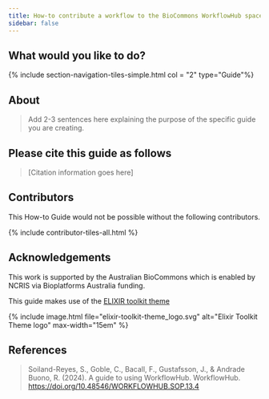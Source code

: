 ```yaml
---
title: How-to contribute a workflow to the BioCommons WorkflowHub space
sidebar: false
---
```


## What would you like to do?

{% include section-navigation-tiles-simple.html col = "2" type="Guide"%}


## About 

> Add 2-3 sentences here explaining the purpose of the specific guide you are creating.


## Please cite this guide as follows

> [Citation information goes here]


## Contributors

This How-to Guide would not be possible without the following contributors.

{% include contributor-tiles-all.html %}


## Acknowledgements

This work is supported by the Australian BioCommons which is enabled by NCRIS via Bioplatforms Australia funding.

This guide makes use of the [ELIXIR toolkit theme](https://github.com/ELIXIR-Belgium/elixir-toolkit-theme)

{% include image.html file="elixir-toolkit-theme_logo.svg" alt="Elixir Toolkit Theme logo" max-width="15em" %}


## References

> Soiland-Reyes, S., Goble, C., Bacall, F., Gustafsson, J., & Andrade Buono, R. (2024). A guide to using WorkflowHub. WorkflowHub. https://doi.org/10.48546/WORKFLOWHUB.SOP.13.4

